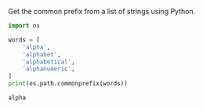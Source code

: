 Get the common prefix from a list of strings using Python.

```python
import os

words = [
    'alpha',
    'alphabet',
    'alphabetical',
    'alphanumeric',
]
print(os.path.commonprefix(words))
```

`alpha`